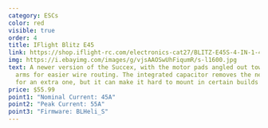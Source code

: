 ```yaml
---
category: ESCs
color: red
visible: true
order: 4
title: IFlight Blitz E45
link: https://shop.iflight-rc.com/electronics-cat27/BLITZ-E45S-4-IN-1-45A-2-6S-ESC-Pro1737
img: https://i.ebayimg.com/images/g/vjsAAOSwUhFiqumR/s-l1600.jpg
text: A newer version of the Succex, with the motor pads angled out towards the
  arms for easier wire routing. The integrated capacitor removes the necessity
  for an extra one, but it can make it hard to mount in certain builds
price: $55.99
point1: "Nominal Current: 45A"
point2: "Peak Current: 55A"
point3: "Firmware: BLHeli_S"
---
```

